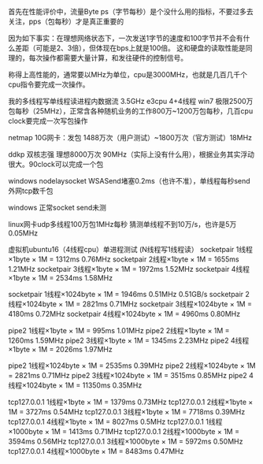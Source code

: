 首先在性能评价中，流量Byte ps（字节每秒）是个没什么用的指标，不要过多去关注，pps（包每秒）才是真正重要的

因为如下事实：在理想网络状态下，一次发送1字节的速度和100字节并不会有什么差距（可能是2、3倍），但体现在bps上就是100倍。
这和硬盘的读取性能是同理的，每次操作都需要大量计算，和发往硬件的控制信号。

称得上高性能的，通常要以MHz为单位，cpu是3000MHz，也就是几百几千个cpu指令要完成一次操作。

我的多线程写单线程读进程内数据流 3.5GHz e3cpu 4+4线程 win7 极限2500万包每秒（25MHz），正常含各种随机业务的工作800万~1200万包每秒，几百cpu clock要完成一次写包操作

netmap 10G网卡：发包 1488万次（用户测试）~1800万次（官方测试）18MHz

ddkp 双核志强 理想8000万次 90MHz（实际上没有什么用），根据业务其实浮动很大。90clock可以完成一个包

windows nodelaysocket WSASend堵塞0.2ms（也许不准），单线程每秒send外网tcp数千包

windows 正常socket send未测

linux网卡udp多线程100万包1MHz每秒 猜测单线程不到10万/s，也许是5万  0.05MHz

虚拟机ubuntu16（4线程cpu）单进程测试 (N线程写1线程读）
socketpair 1线程×1byte × 1M = 1312ms 0.76MHz
socketpair 2线程×1byte × 1M = 1655ms 1.21MHz
socketpair 3线程×1byte × 1M = 1972ms 1.52MHz
socketpair 4线程×1byte × 1M = 2534ms 1.58MHz

socketpair 1线程×1024byte × 1M = 1946ms 0.51MHz 0.51GB/s
socketpair 2线程×1024byte × 1M = 2821ms 0.71MHz
socketpair 3线程×1024byte × 1M = 4180ms 0.72MHz
socketpair 4线程×1024byte × 1M = 4960ms 0.80MHz

pipe2 1线程×1byte × 1M = 995ms 1.01MHz
pipe2 2线程×1byte × 1M = 1260ms 1.59MHz
pipe2 3线程×1byte × 1M = 1345ms 2.23MHz
pipe2 4线程×1byte × 1M = 2026ms 1.97MHz

pipe2 1线程×1024byte × 1M = 2535ms 0.39MHz
pipe2 2线程×1024byte × 1M = 2821ms 0.71MHz
pipe2 3线程×1024byte × 1M = 3515ms 0.85MHz
pipe2 4线程×1024byte × 1M = 11350ms 0.35MHz

tcp127.0.0.1 1线程×1byte × 1M = 1379ms 0.73MHz
tcp127.0.0.1 2线程×1byte × 1M = 3727ms 0.54MHz
tcp127.0.0.1 3线程×1byte × 1M = 7718ms 0.39MHz
tcp127.0.0.1 4线程×1byte × 1M = 8027ms 0.5MHz
tcp127.0.0.1 1线程×1000byte × 1M = 1413ms 0.71MHz
tcp127.0.0.1 2线程×1000byte × 1M = 3594ms 0.56MHz
tcp127.0.0.1 3线程×1000byte × 1M = 5972ms 0.50MHz
tcp127.0.0.1 4线程×1000byte × 1M = 8483ms 0.47MHz




